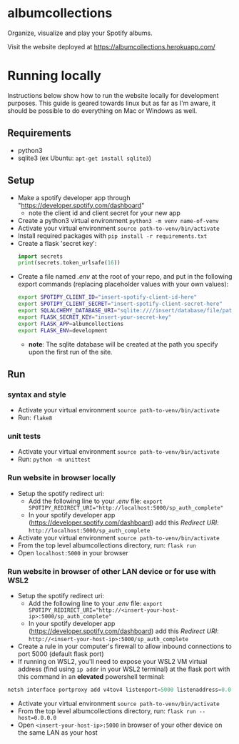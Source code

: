 # albumcollections
Organize, visualize and play your Spotify albums.

Visit the website deployed at https://albumcollections.herokuapp.com/

# Running locally
Instructions below show how to run the website locally for development purposes. This guide is geared towards linux but as far
as I'm aware, it should be possible to do everything on Mac or Windows as well.

## Requirements
- python3
- sqlite3 (ex Ubuntu: `apt-get install sqlite3`)

## Setup
- Make a spotify developer app through "https://developer.spotify.com/dashboard"
    - note the client id and client secret for your new app
- Create a python3 virtual environment `python3 -m venv name-of-venv`
- Activate your virtual environment `source path-to-venv/bin/activate`
- Install required packages with `pip install -r requirements.txt`
- Create a flask 'secret key':
    ```python
    import secrets
    print(secrets.token_urlsafe(16))
    ```
- Create a file named *.env* at the root of your repo, and put in the following export commands
  (replacing placeholder values with your own values):
    ```bash
    export SPOTIPY_CLIENT_ID="insert-spotify-client-id-here"
    export SPOTIPY_CLIENT_SECRET="insert-spotify-client-secret-here"
    export SQLALCHEMY_DATABASE_URI="sqlite:////insert/database/file/path.db"
    export FLASK_SECRET_KEY="insert-your-secret-key"
    export FLASK_APP=albumcollections
    export FLASK_ENV=development
    ```
    - **note**: The sqlite database will be created at the path you specify upon the first run of the site.

## Run
### syntax and style
- Activate your virtual environment `source path-to-venv/bin/activate`
- Run: `flake8`

### unit tests
- Activate your virtual environment `source path-to-venv/bin/activate`
- Run: `python -m unittest`

### Run website in browser locally
- Setup the spotify redirect uri:
    - Add the following line to your *.env* file: `export SPOTIPY_REDIRECT_URI="http://localhost:5000/sp_auth_complete"`
    - In your spotify developer app (https://developer.spotify.com/dashboard) add this *Redirect URI*: `http://localhost:5000/sp_auth_complete`
- Activate your virtual environment `source path-to-venv/bin/activate`
- From the top level albumcollections directory, run: `flask run`
- Open `localhost:5000` in your browser

### Run website in browser of other LAN device or for use with WSL2
- Setup the spotify redirect uri:
    - Add the following line to your *.env* file: `export SPOTIPY_REDIRECT_URI="http://<insert-your-host-ip>:5000/sp_auth_complete"`
    - In your spotify developer app (https://developer.spotify.com/dashboard) add this *Redirect URI*: `http://<insert-your-host-ip>:5000/sp_auth_complete`
- Create a rule in your computer's firewall to allow inbound connections to port 5000 (default flask port)
- If running on WSL2, you'll need to expose your WSL2 VM virtual address (find using `ip addr` in your WSL2 terminal) at the flask port with this command in an **elevated** powershell terminal:
```powershell
netsh interface portproxy add v4tov4 listenport=5000 listenaddress=0.0.0.0 connectport=5000 connectaddress=<insert_your_wsl2_ip>
```
- Activate your virtual environment `source path-to-venv/bin/activate`
- From the top level albumcollections directory, run: `flask run --host=0.0.0.0`
- Open `<insert-your-host-ip>:5000` in browser of your other device on the same LAN as your host
